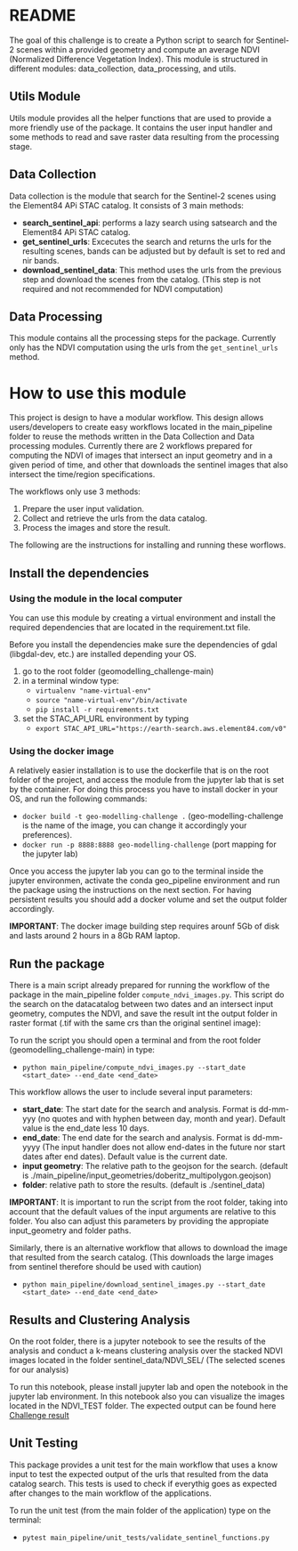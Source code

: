 # README

The goal of this challenge is to create a Python script to search for Sentinel-2 scenes within a provided geometry and compute an average NDVI (Normalized Difference Vegetation Index).
This module is structured in different modules: data_collection, data_processing, and utils.

## Utils Module

Utils module provides all the helper functions that are used to provide a more friendly use of the package. It contains the user input handler and some methods to read and save raster data resulting from the processing stage.

## Data Collection

Data collection is the module that search for the Sentinel-2 scenes using the Element84 APi STAC catalog. It consists of 3 main methods:

- **search_sentinel_api**: performs a lazy search using satsearch and the Element84 APi STAC catalog.
- **get_sentinel_urls**: Excecutes the search and returns the urls for the resulting scenes, bands can be adjusted but by default is set to red and nir bands.
- **download_sentinel_data**: This method uses the urls from the previous step and download the scenes from the catalog. (This step is not required and not recommended for NDVI computation)

## Data Processing

This module contains all the processing steps for the package. Currently only has the NDVI computation using the urls from the `get_sentinel_urls` method.

# How to use this module

This project is design to have a modular workflow. This design allows users/developers to create easy workflows located in the main_pipeline folder to reuse the methods written in the Data Collection and Data processing modules. Currently there are 2 workflows prepared for computing the NDVI of images that intersect an input geometry and in a given period of time, and other that downloads the sentinel images that also intersect the time/region specifications.

The workflows only use 3 methods:

1. Prepare the user input validation.
2. Collect and retrieve the urls from the data catalog.
3. Process the images and store the result.

The following are the instructions for installing and running these worflows.

## Install the dependencies

### Using the module in the local computer

You can use this module by creating a virtual environment and install the required dependencies that are located in the requirement.txt file.

Before you install the dependencies make sure the dependencies of gdal (libgdal-dev, etc.) are installed depending your OS.

1. go to the root folder (geomodelling_challenge-main)
2. in a terminal window type:
   - `virtualenv "name-virtual-env"`
   - `source "name-virtual-env"/bin/activate`
   - `pip install -r requirements.txt`
3. set the STAC_API_URL environment by typing
   - `export STAC_API_URL="https://earth-search.aws.element84.com/v0"`

### Using the docker image

A relatively easier installation is to use the dockerfile that is on the root folder of the project, and access the module from the jupyter lab that is set by the container.
For doing this process you have to install docker in your OS, and run the following commands:

- `docker build -t geo-modelling-challenge .` (geo-modelling-challenge is the name of the image, you can change it accordingly your preferences).
- `docker run -p 8888:8888 geo-modelling-challenge` (port mapping for the jupyter lab)

Once you access the jupyter lab you can go to the terminal inside the jupyter environmen, activate the conda geo_pipeline environment and run the package using the instructions on the next section. For having persistent results you should add a docker volume and set the output folder accordingly.

**IMPORTANT**: The docker image building step requires arounf 5Gb of disk and lasts around 2 hours in a 8Gb RAM laptop.

## Run the package

There is a main script already prepared for running the workflow of the package in the main_pipeline folder `compute_ndvi_images.py`. This script do the search on the datacatalog between two dates and an intersect input geometry, computes the NDVI, and save the result int the output folder in raster format (.tif with the same crs than the original sentinel image):

To run the script you should open a terminal and from the root folder (geomodelling_challenge-main) in type:

- `python main_pipeline/compute_ndvi_images.py --start_date <start_date> --end_date <end_date>`

This workflow allows the user to include several input parameters:

- **start_date**: The start date for the search and analysis. Format is dd-mm-yyy (no quotes and with hyphen between day, month and year). Default value is the end_date less 10 days.
- **end_date**: The end date for the search and analysis. Format is dd-mm-yyyy (The input handler does not allow end-dates in the future nor start dates after end dates). Default value is the current date.
- **input geometry**: The relative path to the geojson for the search. (default is ./main_pipeline/input_geometries/doberitz_multipolygon.geojson)
- **folder**: relative path to store the results. (default is ./sentinel_data)

**IMPORTANT**: It is important to run the script from the root folder, taking into account that the default values of the input arguments are relative to this folder. You also can adjust this parameters by providing the appropiate input_geometry and folder paths.

Similarly, there is an alternative workflow that allows to download the image that resulted from the search catalog. (This downloads the large images from sentinel therefore should be used with caution)

- `python main_pipeline/download_sentinel_images.py --start_date <start_date> --end_date <end_date>`

## Results and Clustering Analysis

On the root folder, there is a jupyter notebook to see the results of the analysis and conduct a k-means clustering analysis over the stacked NDVI images located in the folder sentinel_data/NDVI_SEL/ (The selected scenes for our analysis)

To run this notebook, please install jupyter lab and open the notebook in the jupyter lab environment.
In this notebook also you can visualize the images located in the NDVI_TEST folder. The expected output can be found here [Challenge result](https://github.com/andher1802/geomodelling_challenge/blob/main/main_workflow.ipynb)

## Unit Testing

This package provides a unit test for the main workflow that uses a know input to test the expected output of the urls that resulted from the data catalog search.
This tests is used to check if everythig goes as expected after changes to the main workflow of the applications.

To run the unit test (from the main folder of the application) type on the terminal:

- `pytest main_pipeline/unit_tests/validate_sentinel_functions.py`
